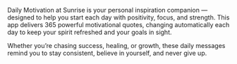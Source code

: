 Daily Motivation at Sunrise is your personal inspiration companion — designed to help you start each day with positivity, focus, and strength.
This app delivers 365 powerful motivational quotes, changing automatically each day to keep your spirit refreshed and your goals in sight.

Whether you’re chasing success, healing, or growth, these daily messages remind you to stay consistent, believe in yourself, and never give up.
